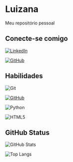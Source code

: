 # Luizana
Meu repositório pessoal


## Conecte-se comigo
[![LinkedIn](https://img.shields.io/badge/LinkedIn-0077B5?style=for-the-badge&logo=linkedin&logoColor=white)](https://www.linkedin.com/in/luizana-guandalim-39770133/)

[![GitHub](https://img.shields.io/badge/GitHub-100000?style=for-the-badge&logo=github&logoColor=white)](https://github.com/Guandalim)

## Habilidades 

![Git](https://img.shields.io/badge/GIT-E44C30?style=for-the-badge&logo=git&logoColor=white)

[![GitHub](https://img.shields.io/badge/GitHub-100000?style=for-the-badge&logo=github&logoColor=white)](https://github.com/Guandalim)

![Python](https://img.shields.io/badge/python-3670A0?style=for-the-badge&logo=python&logoColor=ffdd54)

![HTML5](https://img.shields.io/badge/HTML5-E34F26?style=for-the-badge&logo=html5&logoColor=white)

## GitHub Status

![GitHub Stats](https://github-readme-stats.vercel.app/api?username=Guandalim&theme=transparent&bg_color=000&border_color=30A3DC&show_icons=true&icon_color=30A3DC&title_color=E94D5F&text_color=FFF)


![Top Langs](https://github-readme-stats-git-masterrstaa-rickstaa.vercel.app/api/top-langs/?username=Guandalim&bg_color=000&border_color=30A3DC&title_color=E94D5F&text_color=FFF)
